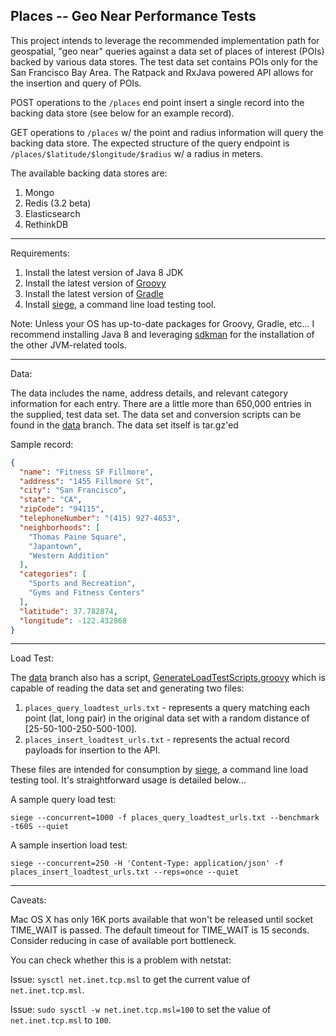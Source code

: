 Places -- Geo Near Performance Tests
-----------------------------

This project intends to leverage the recommended implementation path for geospatial, "geo near" queries against a data set of
places of interest (POIs) backed by various data stores. The test data set contains POIs only for the San Francisco Bay Area.
The Ratpack and RxJava powered API allows for the insertion and query of POIs.

POST operations to the `/places` end point insert a single record into the backing data store (see below for an example record).

GET operations to `/places` w/ the point and radius information will query the backing data store. The expected structure of the query
  endpoint is `/places/$latitude/$longitude/$radius` w/ a radius in meters.

The available backing data stores are:

1. Mongo
2. Redis (3.2 beta)
3. Elasticsearch
4. RethinkDB

-----------------------------

Requirements:

1. Install the latest version of Java 8 JDK
2. Install the latest version of [Groovy](http://www.groovy-lang.org/)
3. Install the latest version of [Gradle](http://gradle.org/)
4. Install [siege](https://www.joedog.org/siege-home/), a command line load testing tool.

Note: Unless your OS has up-to-date packages for Groovy, Gradle, etc... I recommend installing Java 8 and leveraging [sdkman](http://sdkman.io/)
for the installation of the other JVM-related tools.

-----------------------------

Data:

The data includes the name, address details, and relevant category information for each entry. There are a little more
than 650,000 entries in the supplied, test data set. The data set and conversion scripts can be found in the [data](https://github.com/joshdurbin/places/tree/data)
branch. The data set itself is tar.gz'ed

Sample record:

```json
{
  "name": "Fitness SF Fillmore",
  "address": "1455 Fillmore St",
  "city": "San Francisco",
  "state": "CA",
  "zipCode": "94115",
  "telephoneNumber": "(415) 927-4653",
  "neighborhoods": [
    "Thomas Paine Square",
    "Japantown",
    "Western Addition"
  ],
  "categories": [
    "Sports and Recreation",
    "Gyms and Fitness Centers"
  ],
  "latitude": 37.782874,
  "longitude": -122.432868
}
```

-----------------------------

Load Test:

The [data](https://github.com/joshdurbin/places/tree/data) branch also has a script, [GenerateLoadTestScripts.groovy](https://github.com/joshdurbin/places/blob/data/GenerateLoadTestScripts.groovy)
which is capable of reading the data set and generating two files:

1. `places_query_loadtest_urls.txt` - represents a query matching each point (lat, long pair) in the original data set with
 a random distance of [25-50-100-250-500-100].
2.  `places_insert_loadtest_urls.txt` - represents the actual record payloads for insertion to the API.

These files are intended for consumption by [siege](https://www.joedog.org/siege-home/), a command line load testing
tool. It's straightforward usage is detailed below...

A sample query load test:

`siege --concurrent=1000 -f places_query_loadtest_urls.txt --benchmark -t60S --quiet`

A sample insertion load test:

`siege --concurrent=250 -H 'Content-Type: application/json' -f places_insert_loadtest_urls.txt --reps=once --quiet`

-----------------------------

Caveats:

Mac OS X has only 16K ports available that won't be released until socket TIME_WAIT is passed. The default timeout for TIME_WAIT is 15 seconds. Consider reducing in case of available port bottleneck.

You can check whether this is a problem with netstat:

Issue: `sysctl net.inet.tcp.msl` to get the current value of `net.inet.tcp.msl`.

Issue: `sudo sysctl -w net.inet.tcp.msl=100` to set the value of `net.inet.tcp.msl` to `100`.


